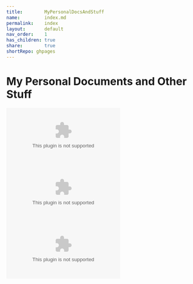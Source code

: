 ```yaml
---  
title:        MyPersonalDocsAndStuff          
name:         index.md          
permalink:    index          
layout:       default          
nav_order:    1          
has_children: true          
share:        true  
shortRepo: ghpages  
---  
```

  
# My Personal Documents and Other Stuff  
  
![](.//14paxton.github.io/assets/images/BrandonPaxton.docx)![](.//14paxton.github.io/assets/images/CoverLetter.rtf)![](.//14paxton.github.io/assets/images/ToddWyrick_LetterOfRecommendation.docx)